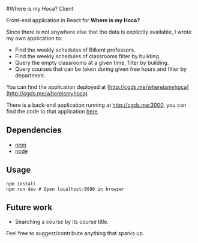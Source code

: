#Where is my Hoca? Client

Front-end application in React for **Where is my Hoca?**

Since there is not anywhere else that the data is explicitly available, I wrote my own application to:

* Find the weekly schedules of Bilkent professors.
* Find the weekly schedules of classrooms filter by building. 
* Query the empty classrooms at a given time, filter by building.
* Query courses that can be taken during given free hours and filter by department.

You can find the application deployed at [http://cgds.me/whereismyhoca](http://cgds.me/whereismyhoca)

There is a back-end application running at http://cgds.me:3000, you can find the code to that application [here](http://github.com/cagdass/where-is-my-hoca-server).

## Dependencies

* [npm](https://docs.npmjs.com/cli/install)
* [node](https://nodejs.org/en/download/package-manager/)

## Usage
	npm install
	npm run dev # Open localhost:8080 in browser




## Future work
* Searching a course by its course title.

Feel free to suggest/contribute anything that sparks up.
